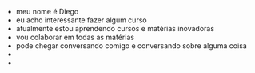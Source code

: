 - meu nome é Diego 
- eu acho interessante fazer algum curso
- atualmente estou aprendendo cursos e matérias inovadoras
- vou colaborar em todas as matérias 
- pode chegar conversando comigo e conversando sobre alguma coisa
- 
- 

<!---
Dieguinzxc/Dieguinzxc is a ✨ special ✨ repository because its `README.md` (this file) appears on your GitHub profile.
You can click the Preview link to take a look at your changes.
--->
